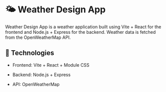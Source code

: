 # **🌤️ Weather Design App**

Weather Design App is a weather application built using Vite + React for the frontend and Node.js + Express for the backend. Weather data is fetched from the OpenWeatherMap API.

## **🚀 Technologies**

* Frontend: Vite + React + Module CSS

* Backend: Node.js + Express

* API: OpenWeatherMap